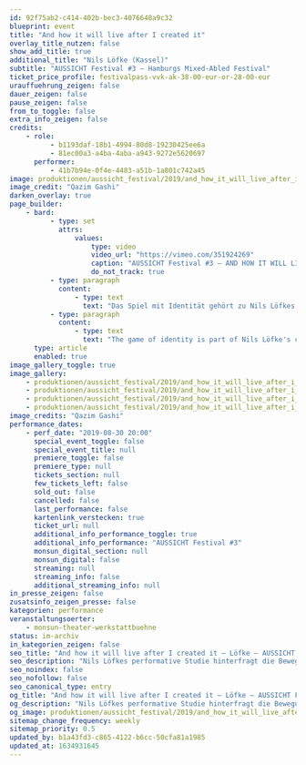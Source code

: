 ```yaml
---
id: 92f75ab2-c414-402b-bec3-4076648a9c32
blueprint: event
title: "And how it will live after I created it"
overlay_title_nutzen: false
show_add_title: true
additional_title: "Nils Löfke (Kassel)"
subtitle: "AUSSICHT Festival #3 – Hamburgs Mixed-Abled Festival"
ticket_price_profile: festivalpass-vvk-ak-38-00-eur-or-28-00-eur
urauffuehrung_zeigen: false
dauer_zeigen: false
pause_zeigen: false
from_to_toggle: false
extra_info_zeigen: false
credits:
    - role:
          - b1193daf-18b1-4994-80d8-19230425ee6a
          - 81ec00a3-a4ba-4aba-a943-9272e5620697
      performer:
          - 41b7b94e-0f4e-4483-a51b-1a801c742a45
image: produktionen/aussicht_festival/2019/and_how_it_will_live_after_i_created_it_01_c_qazim_gashi.jpg
image_credit: "Qazim Gashi"
darken_overlay: true
page_builder:
    - bard:
          - type: set
            attrs:
                values:
                    type: video
                    video_url: "https://vimeo.com/351924269"
                    caption: "AUSSICHT Festival #3 – AND HOW IT WILL LIVE AFTER I CREATED IT [DE, Kassel]"
                    do_not_track: true
          - type: paragraph
            content:
                - type: text
                  text: "Das Spiel mit Identität gehört zu Nils Löfkes Konzept. Seine performative Studie hinterfragt die Bewegungsfindung und -schöpfung nach ihrer Wertigkeit, Notwendigkeit, Absurdität, Illusion, Verantwortung, Spiritualität, Essenz und Natürlichkeit. In Interaktion mit dem Publikum, mit Live-Musik und Stille, Wort und Körpersprache wird der Rezipient auf diversen Ebenen angesprochen. Hierbei entsteht ein fragmentierter Einblick in Ton, Wort und Bewegung über die subjektive Entwicklung, Schöpfung und Entscheidung.\_"
          - type: paragraph
            content:
                - type: text
                  text: "The game of identity is part of Nils Löfke's concept. His performative study questions the search for and creation of movement according to their value, necessity, absurdity, illusion, responsibility, spirituality, essence and naturalness. In interaction with the audience, with live music and silence, word and body language, the recipient is addressed on various levels. This results in a fragmented insight into tone, word and movement about subjective development, creation and decision."
      type: article
      enabled: true
image_gallery_toggle: true
image_gallery:
    - produktionen/aussicht_festival/2019/and_how_it_will_live_after_i_created_it_03_c_qazim_gashi.jpg
    - produktionen/aussicht_festival/2019/and_how_it_will_live_after_i_created_it_04_c_qazim_gashi.jpg
    - produktionen/aussicht_festival/2019/and_how_it_will_live_after_i_created_it_01_c_qazim_gashi.jpg
    - produktionen/aussicht_festival/2019/and_how_it_will_live_after_i_created_it_02_c_qazim_gashi.jpg
image_credits: "Qazim Gashi"
performance_dates:
    - perf_date: "2019-08-30 20:00"
      special_event_toggle: false
      special_event_title: null
      premiere_toggle: false
      premiere_type: null
      tickets_section: null
      few_tickets_left: false
      sold_out: false
      cancelled: false
      last_performance: false
      kartenlink_verstecken: true
      ticket_url: null
      additional_info_performance_toggle: true
      additional_info_performance: "AUSSICHT Festival #3"
      monsun_digital_section: null
      monsun_digital: false
      streaming: null
      streaming_info: false
      additional_streaming_info: null
in_presse_zeigen: false
zusatsinfo_zeigen_presse: false
kategorien: performance
veranstaltungsoerter:
    - monsun-theater-werkstattbuehne
status: im-archiv
in_kategorien_zeigen: false
seo_title: "And how it will live after I created it – Löfke – AUSSICHT Festival #3"
seo_description: "Nils Löfkes performative Studie hinterfragt die Bewegungsfindung nach ihrer Wertigkeit, Notwendigkeit, Absurdität, Spiritualität, Essenz und Natürlichkeit."
seo_noindex: false
seo_nofollow: false
seo_canonical_type: entry
og_title: "And how it will live after I created it – Löfke – AUSSICHT Festival #3"
og_description: "Nils Löfkes performative Studie hinterfragt die Bewegungsfindung nach ihrer Wertigkeit, Notwendigkeit, Absurdität, Spiritualität, Essenz und Natürlichkeit."
og_image: produktionen/aussicht_festival/2019/and_how_it_will_live_after_i_created_it_aussichtfestival_social_media_image.jpg
sitemap_change_frequency: weekly
sitemap_priority: 0.5
updated_by: b1a43fd3-c865-4122-b6cc-50cfa81a1985
updated_at: 1634931645
---
```

